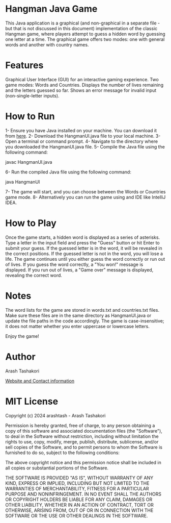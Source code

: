 # Hangman Java Game
This Java application is a graphical (and non-graphical in a separate file - but that is not discussed in this document) implementation of the classic Hangman game, where players attempt to guess a hidden word by guessing one letter at a time. The graphical game offers two modes: one with general words and another with country names.

# Features
Graphical User Interface (GUI) for an interactive gaming experience.
Two game modes: Words and Countries.
Displays the number of lives remaining and the letters guessed so far.
Shows an error message for invalid input (non-single-letter inputs).

# How to Run
1- Ensure you have Java installed on your machine. You can download it from [here](https://www.oracle.com/java/technologies/downloads/).
2- Download the HangmanUI.java file to your local machine.
3- Open a terminal or command prompt.
4- Navigate to the directory where you downloaded the HangmanUI.java file.
5- Compile the Java file using the following command:

javac HangmanUI.java

6- Run the compiled Java file using the following command:

java HangmanUI

7- The game will start, and you can choose between the Words or Countries game mode.
8- Alternatively you can run the game using and IDE like IntelliJ IDEA.

# How to Play
Once the game starts, a hidden word is displayed as a series of asterisks.
Type a letter in the input field and press the "Guess" button or hit Enter to submit your guess.
If the guessed letter is in the word, it will be revealed in the correct positions.
If the guessed letter is not in the word, you will lose a life.
The game continues until you either guess the word correctly or run out of lives.
If you guess the word correctly, a "You won!" message is displayed.
If you run out of lives, a "Game over" message is displayed, revealing the correct word.

# Notes
The word lists for the game are stored in words.txt and countries.txt files. Make sure these files are in the same directory as HangmanUI.java or update the file paths in the code accordingly.
The game is case-insensitive; it does not matter whether you enter uppercase or lowercase letters.

Enjoy the game!

# Author
Arash Tashakori


[Website and Contact information](https://arashtash.github.io/)

# MIT License

Copyright (c) 2024 arashtash - Arash Tashakori

Permission is hereby granted, free of charge, to any person obtaining a copy
of this software and associated documentation files (the "Software"), to deal
in the Software without restriction, including without limitation the rights
to use, copy, modify, merge, publish, distribute, sublicense, and/or sell
copies of the Software, and to permit persons to whom the Software is
furnished to do so, subject to the following conditions:

The above copyright notice and this permission notice shall be included in all
copies or substantial portions of the Software.

THE SOFTWARE IS PROVIDED "AS IS", WITHOUT WARRANTY OF ANY KIND, EXPRESS OR
IMPLIED, INCLUDING BUT NOT LIMITED TO THE WARRANTIES OF MERCHANTABILITY,
FITNESS FOR A PARTICULAR PURPOSE AND NONINFRINGEMENT. IN NO EVENT SHALL THE
AUTHORS OR COPYRIGHT HOLDERS BE LIABLE FOR ANY CLAIM, DAMAGES OR OTHER
LIABILITY, WHETHER IN AN ACTION OF CONTRACT, TORT OR OTHERWISE, ARISING FROM,
OUT OF OR IN CONNECTION WITH THE SOFTWARE OR THE USE OR OTHER DEALINGS IN THE
SOFTWARE.






